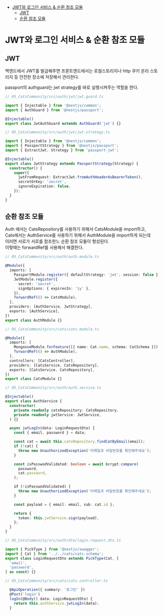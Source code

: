<!-- TOC -->

- [JWT와 로그인 서비스 & 순환 참조 모듈](#jwt%EC%99%80-%EB%A1%9C%EA%B7%B8%EC%9D%B8-%EC%84%9C%EB%B9%84%EC%8A%A4--%EC%88%9C%ED%99%98-%EC%B0%B8%EC%A1%B0-%EB%AA%A8%EB%93%88)
  - [JWT](#jwt)
  - [순환 참조 모듈](#%EC%88%9C%ED%99%98-%EC%B0%B8%EC%A1%B0-%EB%AA%A8%EB%93%88)

<!-- /TOC -->

# JWT와 로그인 서비스 & 순환 참조 모듈

## JWT
백엔드에서 JWT를 발급해주면 프론트엔드에서는 로컬스토리지나 http 쿠키 온리 스토리지 등 안전한 장소에 저장해서 관리한다.


passport의 authguard는 jwt strategy를 바로 실행시켜주는 역할을 한다.
``` typescript
// 05_CatsCommunity/src/auth/jwt/jwt.guard.ts

import { Injectable } from '@nestjs/common';
import { AuthGuard } from '@nestjs/passport';

@Injectable()
export class JwtAuthGuard extends AuthGuard('jwt') {}
```

``` typescript
// 05_CatsCommunity/src/auth/jwt/jwt.strategy.ts

import { Injectable } from '@nestjs/common';
import { PassportStrategy } from '@nestjs/passport';
import { ExtractJwt, Strategy } from 'passport-jwt';

@Injectable()
export class JwtStrategy extends PassportStrategy(Strategy) {
  constructor() {
    super({
      jwtFromRequest: ExtractJwt.fromAuthHeaderAsBearerToken(),
      secretOrKey: 'secret',
      ignoreExpiration: false,
    });
  }
}
```

## 순환 참조 모듈
Auth 에서는 CatsRepository를 사용하기 위해서 CatsModule을 import하고,  
Cats에서는 AuthService를 사용하기 위해서 AuthModule을 import하게 되는데  
이러면 서로가 서로를 참조한느 순환 참조 모듈이 형성된다.  
이렇때는 forwardRef를 사용해서 해결한다.

``` typescript
// 05_CatsCommunity/src/auth/auth.module.ts

@Module({
  imports: [
    PassportModule.register({ defaultStrategy: 'jwt', session: false }),
    JwtModule.register({
      secret: 'secret',
      signOptions: { expiresIn: '1y' },
    }),
    forwardRef(() => CatsModule),
  ],
  providers: [AuthService, JwtStrategy],
  exports: [AuthService],
})
export class AuthModule {}
```

``` typescript
// 05_CatsCommunity/src/cats/cats.module.ts

@Module({
  imports: [
    MongooseModule.forFeature([{ name: Cat.name, schema: CatSchema }]),
    forwardRef(() => AuthModule),
  ],
  controllers: [CatsController],
  providers: [CatsService, CatsRepository],
  exports: [CatsService, CatsRepository],
})
export class CatsModule {}
```

``` typescript
// 05_CatsCommunity/src/auth/auth.service.ts

@Injectable()
export class AuthService {
  constructor(
    private readonly catsRepository: CatsRepository,
    private readonly jwtService: JwtService,
  ) {}

  async jwtLogIn(data: LoginRequestDto) {
    const { email, password } = data;

    const cat = await this.catsRepository.findCatByEmail(email);
    if (!cat) {
      throw new UnauthorizedException('이메일과 비밀번호를 확인해주세요');
    }

    const isPasswodValidated: boolean = await bcrypt.compare(
      password,
      cat.password,
    );

    if (!isPasswodValidated) {
      throw new UnauthorizedException('이메일과 비밀번호를 확인해주세요');
    }

    const payload = { email: email, sub: cat.id };

    return {
      token: this.jwtService.sign(payload),
    };
  }
}
```

``` typescript
// 05_CatsCommunity/src/auth/dto/login.request.dto.ts

import { PickType } from '@nestjs/swagger';
import { Cat } from '../../cats/cats.schema';
export class LoginRequestDto extends PickType(Cat, [
  'email',
  'password',
] as const) {}
```


``` typescript
// 05_CatsCommunity/src/cats/cats.controller.ts

  @ApiOperation({ summary: '로그인' })
  @Post('login')
  logIn(@Body() data: LoginRequestDto) {
    return this.authService.jwtLogIn(data);
  }
```